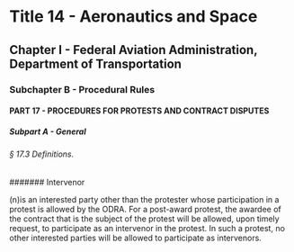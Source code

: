 
# Title 14 - Aeronautics and Space
## Chapter I - Federal Aviation Administration, Department of Transportation
### Subchapter B - Procedural Rules
#### PART 17 - PROCEDURES FOR PROTESTS AND CONTRACT DISPUTES
##### Subpart A - General
###### § 17.3 Definitions.
####### Intervenor

(n)is an interested party other than the protester whose participation in a protest is allowed by the ODRA. For a post-award protest, the awardee of the contract that is the subject of the protest will be allowed, upon timely request, to participate as an intervenor in the protest. In such a protest, no other interested parties will be allowed to participate as intervenors.
